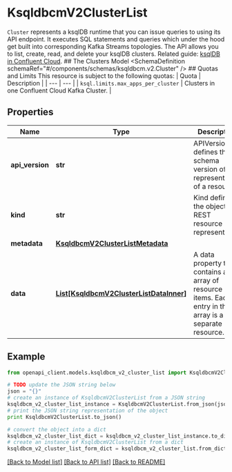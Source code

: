# KsqldbcmV2ClusterList

`Cluster` represents a ksqlDB runtime that you can issue queries to using its API endpoint. It executes SQL statements and queries which under the hood get built into corresponding Kafka Streams topologies. The API allows you to list, create, read, and delete your ksqlDB clusters.   Related guide: [ksqlDB in Confluent Cloud](https://docs.confluent.io/cloud/current/ksqldb/ksqldb-cluster-api.html).  ## The Clusters Model <SchemaDefinition schemaRef=\"#/components/schemas/ksqldbcm.v2.Cluster\" />  ## Quotas and Limits This resource is subject to the following quotas:  | Quota | Description | | --- | --- | | `ksql.limits.max_apps_per_cluster` | Clusters in one Confluent Cloud Kafka Cluster. |

## Properties
Name | Type | Description | Notes
------------ | ------------- | ------------- | -------------
**api_version** | **str** | APIVersion defines the schema version of this representation of a resource. | [readonly] 
**kind** | **str** | Kind defines the object this REST resource represents. | [readonly] 
**metadata** | [**KsqldbcmV2ClusterListMetadata**](KsqldbcmV2ClusterListMetadata.md) |  | 
**data** | [**List[KsqldbcmV2ClusterListDataInner]**](KsqldbcmV2ClusterListDataInner.md) | A data property that contains an array of resource items. Each entry in the array is a separate resource. | 

## Example

```python
from openapi_client.models.ksqldbcm_v2_cluster_list import KsqldbcmV2ClusterList

# TODO update the JSON string below
json = "{}"
# create an instance of KsqldbcmV2ClusterList from a JSON string
ksqldbcm_v2_cluster_list_instance = KsqldbcmV2ClusterList.from_json(json)
# print the JSON string representation of the object
print KsqldbcmV2ClusterList.to_json()

# convert the object into a dict
ksqldbcm_v2_cluster_list_dict = ksqldbcm_v2_cluster_list_instance.to_dict()
# create an instance of KsqldbcmV2ClusterList from a dict
ksqldbcm_v2_cluster_list_form_dict = ksqldbcm_v2_cluster_list.from_dict(ksqldbcm_v2_cluster_list_dict)
```
[[Back to Model list]](../ccloud/README.md#documentation-for-models) [[Back to API list]](../ccloud/README.md#documentation-for-api-endpoints) [[Back to README]](../ccloud/README.md)


